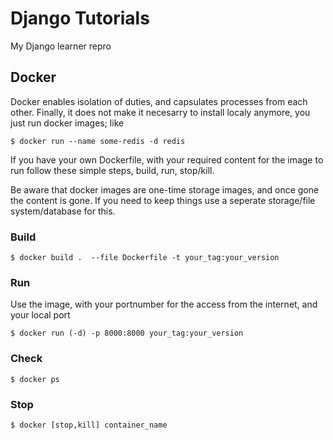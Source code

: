 # Django Tutorials

My Django learner repro


## Docker

Docker enables isolation of duties, and capsulates processes from each other. Finally, it does not make it necesarry to install localy anymore, you just run docker images; like 

    $ docker run --name some-redis -d redis

If you have your own Dockerfile, with your required content for the image to run follow these simple steps, build, run, stop/kill. 

Be aware that docker images are one-time storage images, and once gone the content is gone. If you need to keep things use a seperate storage/file system/database for this.

### Build

    $ docker build .  --file Dockerfile -t your_tag:your_version 

### Run

Use the image, with your portnumber for the access from the internet, and your local port

    $ docker run (-d) -p 8000:8000 your_tag:your_version 

### Check

    $ docker ps

### Stop

    $ docker [stop,kill] container_name
